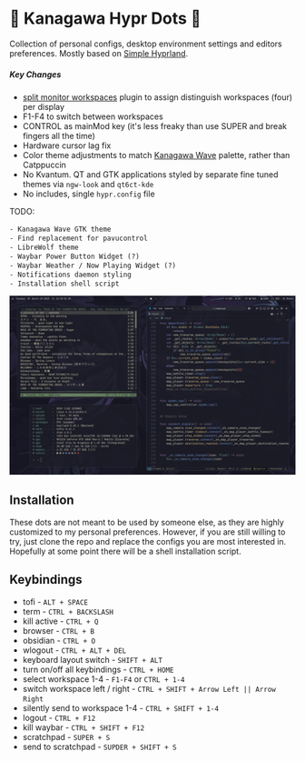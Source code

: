 # 🌊 Kanagawa Hypr Dots 🌊
Collection of personal configs, desktop environment settings and editors preferences. Mostly based on [Simple Hyprland](https://github.com/gaurav23b/simple-hyprland/tree/879dba81c84134072826a21453c15e553d03da2d).

##### Key Changes
* [split monitor workspaces](https://github.com/Duckonaut/split-monitor-workspaces) plugin to assign distinguish workspaces (four) per display
* F1-F4 to switch between workspaces
* CONTROL as mainMod key (it's less freaky than use SUPER and break fingers all the time)
* Hardware cursor lag fix
* Color theme adjustments to match [Kanagawa Wave](https://github.com/rebelot/kanagawa.nvim) palette, rather than Catppuccin
* No Kvantum. QT and GTK applications styled by separate fine tuned themes via `ngw-look` and `qt6ct-kde`
* No includes, single `hypr.config` file

TODO: 
```
- Kanagawa Wave GTK theme
- Find replacement for pavucontrol
- LibreWolf theme
- Waybar Power Button Widget (?)
- Waybar Weather / Now Playing Widget (?)
- Notifications daemon styling
- Installation shell script
```

<p align="center">
  <img src=".misc/.fetch.png" />
</p>


## Installation
These dots are not meant to be used by someone else, as they are highly customized to my personal preferences. However, if you are still willing to try, just clone the repo and replace the configs you are most interested in. Hopefully at some point there will be a shell installation script.

## Keybindings
* tofi - `ALT + SPACE`
* term - `CTRL + BACKSLASH`
* kill active - `CTRL + Q`
* browser - `CTRL + B`
* obsidian - `CTRL + O`
* wlogout - `CTRL + ALT + DEL`
* keyboard layout switch - `SHIFT + ALT`
* turn on/off all keybindings - `CTRL + HOME`
* select workspace 1-4 - `F1-F4` or `CTRL + 1-4`
* switch workspace left / right - `CTRL + SHIFT + Arrow Left || Arrow Right`
* silently send to workspace 1-4 - `CTRL + SHIFT + 1-4`
* logout - `CTRL + F12`
* kill waybar - `CTRL + SHIFT + F12`
* scratchpad - `SUPER + S`
* send to scratchpad - `SUPDER + SHIFT + S`
